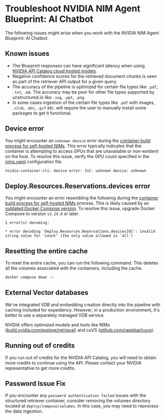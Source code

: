 <!--
  SPDX-FileCopyrightText: Copyright (c) 2025 NVIDIA CORPORATION & AFFILIATES. All rights reserved.
  SPDX-License-Identifier: Apache-2.0
-->

# Troubleshoot NVIDIA NIM Agent Blueprint: AI Chatbot

The following issues might arise when you work with the NVIDIA NIM Agent Blueprint: AI Chatbot.


## Known issues

- The Blueprint responses can have significant latency when using [NVIDIA API Catalog cloud hosted models](quickstart.md#start-the-containers-using-cloud-hosted-models-no-gpu-by-default).
- Negative confidence scores for the retrieved document chunks is seen as part of the retriever API output for a given query.
- The accuracy of the pipeline is optimized for certain file types like `.pdf`, `.txt`, `.md`. The accuracy may be poor for other file types supported by unstructured.io like `.svg`, `.ppt`, `.png`.
- In some cases ingestion of the certain file types like `.pdf` with images, `.xlsb`, `.doc`, `.gif` etc.  will require the user to manually install some packages to get it functional.


## Device error

You might encounter an `unknown device` error during the [container build process for self-hosted NIMs](quickstart.md#start-the-containers-using-on-prem-models).
This error typically indicates that the container is attempting to access GPUs that are unavailable or non-existent on the host.
To resolve this issue, verify the GPU count specified in the [nims.yaml](../deploy/compose/nims.yaml) configuration file.

```bash
nvidia-container-cli: device error: {n}: unknown device: unknown
```

## Deploy.Resources.Reservations.devices error

You might encounter an error resembling the following during the [container build process for self-hosted NIMs](quickstart.md#start-the-containers-using-on-prem-models) process.
This is likely caused by an [outdated Docker Compose version](https://github.com/docker/compose/issues/11097).
To resolve this issue, upgrade Docker Compose to version `v2.29.0` or later.

```
1 error(s) decoding:

* error decoding 'Deploy.Resources.Reservations.devices[0]': invalid string value for 'count' (the only value allowed is 'all')
```


## Resetting the entire cache

To reset the entire cache, you can run the following command.
This deletes all the volumes associated with the containers, including the cache.

```bash
docker compose down -v
```


## External Vector databases

We've integrated VDB and embedding creation directly into the pipeline with caching included for expediency.
However, in a production environment, it's better to use a separately managed VDB service.

NVIDIA offers optimized models and tools like NIMs ([build.nvidia.com/explore/retrieval](https://build.nvidia.com/explore/retrieval))
and cuVS ([github.com/rapidsai/cuvs](https://github.com/rapidsai/cuvs)).


## Running out of credits

If you run out of credits for the NVIDIA API Catalog,
you will need to obtain more credits to continue using the API.
Please contact your NVIDIA representative to get more credits.


## Password Issue Fix

If you encounter any `password authentication failed` issues with the structured retriever container,
consider removing the volumes directory located at `deploy/compose/volumes`.
In this case, you may need to reprocess the data ingestion.
